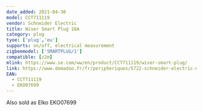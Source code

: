 ```yaml
---
date_added: 2021-04-30
model: CCT711119
vendor: Schneider Electric 
title: Wiser Smart Plug 16A
category: plug
tyoe: ['plug','eu']
supports: on/off, electrical measurement
zigbeemodel: ['SMARTPLUG/1']
compatible: [z2m]
mlink: https://www.se.com/ww/en/product/CCT711119/wiser-smart-plug/
link: https://www.domadoo.fr/fr/peripheriques/5722-schneider-electric-micromodule-interrupteur-eclairage-connecte-zigbee-30-wiser-3606481048172.html
EAN:
  - CCT711119
  - EKO07699
---
```

Also sold as Elko EKO07699